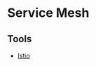# Service Mesh

## Tools

- [Istio](/istio/README.md)

<!--
AWS App Mesh
Envoy
HAProxy
HashiCorp Consul
Kong Mesh
Linkerd
-->
